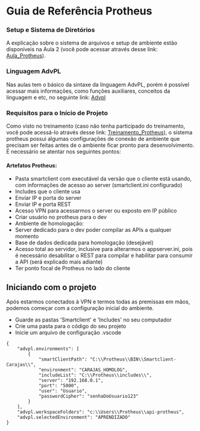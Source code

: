 # Guia de Referência Protheus


### Setup e Sistema de Diretórios
A explicação sobre o sistema de arquivos e setup de ambiente estão disponíveis na Aula 2 (você pode acessar através desse link: [Aula_Protheus](https://drive.google.com/drive/u/0/folders/1qQ28BIS-p4wHPqf6MdBrkGqAwPZyPdLh)).

### Linguagem AdvPL
Nas aulas tem o básico da sintaxe da linguagem AdvPL, porém é possível acessar mais informações, como funções auxiliares, conceitos da linguagem e etc, no seguinte link: [Advpl](https://tdn.totvs.com/display/tec/AdvPL)

### Requisitos para o Início de Projeto
Como visto no treinamento (caso não tenha participado do treinamento, você pode acessá-lo através desse link: [Treinamento_Protheus](https://drive.google.com/drive/u/0/folders/1qQ28BIS-p4wHPqf6MdBrkGqAwPZyPdLh)), o sistema protheus possui algumas configurações de conexão de ambiente que precisam ser feitas antes de o ambiente ficar pronto para desenvolvimento. É necessário se atentar nos seguintes pontos:

#### Artefatos Protheus:
- Pasta smartclient com executável da versão que o cliente está usando, com informações de acesso ao server (smartclient.ini configurado)
- Includes que o cliente usa
- Enviar IP e porta do server
- Enviar IP e porta REST
- Acesso VPN para acessarmos o server ou exposto em IP público
- Criar usuário no protheus para o dev
- Ambiente de homologação:
- Server dedicado para o dev poder compilar as APIs a qualquer momento
- Base de dados dedicada para homologação (desejável)
- Acesso total ao servidor, inclusive para alterarmos o appserver.ini, pois é necessário desabilitar o REST para compilar e habilitar para consumir a API (será explicado mais adiante)
- Ter ponto focal de Protheus no lado do cliente

## Iniciando com o projeto
Após estarmos conectados à VPN e termos todas as premissas em mãos, podemos começar com a configuração inicial do ambiente.

- Guarde as pastas 'Smartclient' e 'Includes' no seu computador
- Crie uma pasta para o código do seu projeto
- Inicie um arquivo de configuração .vscode

```
{
    "advpl.environments": [
        {
            "smartClientPath": "C:\\Protheus\\BIN\\Smartclient-Carajas\\",
            "environment": "CARAJAS_HOMOLOG",
            "includeList": "C:\\Protheus\\includes\\",
            "server": "192.168.0.1",
            "port": "5000",
            "user": "Usuario",
            "passwordCipher": "senhaDoUsuario123"
        }
    ],
    "advpl.workspaceFolders": "c:\\Users\\Protheus\\api-protheus",
    "advpl.selectedEnvironment": "APRENDIZADO"
}
```